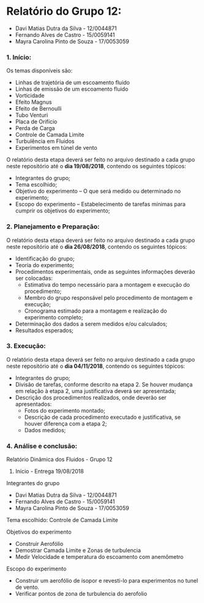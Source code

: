 # Relatório do Grupo 12: #

  - Davi Matias Dutra da Silva - 12/0044871
  - Fernando Alves de Castro - 15/0059141
  - Mayra Carolina Pinto de Souza - 17/0053059

### 1.	Início: ###

Os temas disponíveis são:

-	Linhas de trajetória de um escoamento fluido
-	Linhas de emissão de um escoamento fluido
-	Vorticidade
-	Efeito Magnus
-	Efeito de Bernoulli
- Tubo Venturi
-	Placa de Orifício
-	Perda de Carga
-	Controle de Camada Limite
-	Turbulência em Fluidos
-	Experimentos em túnel de vento

O relatório desta etapa deverá ser feito no arquivo destinado a cada grupo neste repositório até o **dia 19/08/2018**, contendo os seguintes tópicos:

-	Integrantes do grupo;
-	Tema escolhido;
-	Objetivo do experimento – O que será medido ou determinado no experimento;
-	Escopo do experimento – Estabelecimento de tarefas mínimas para cumprir os objetivos do experimento;

### 2.	Planejamento e Preparação: ###


O relatório desta etapa deverá ser feito no arquivo destinado a cada grupo neste repositório até o **dia 26/08/2018**, contendo os seguintes tópicos:

- Identificação do grupo;
- Teoria do experimento;
- Procedimentos experimentais, onde as seguintes informações deverão ser colocadas:
    - Estimativa do tempo necessário para a montagem e execução do procedimento;
    - Membro do grupo responsável pelo procedimento de montagem e execução;
    - Cronograma estimado para a montagem e realização do experimento completo;
- Determinação dos dados a serem medidos e/ou calculados;
- Resultados esperados;


### 3.	Execução: ###

O relatório desta etapa deverá ser feito no arquivo destinado a cada grupo neste repositório até o **dia 04/11/2018**, contendo os seguintes tópicos:

- Integrantes do grupo;
- Divisão de tarefas, conforme descrito na etapa 2. Se houver mudança em relação à etapa 2, uma justificativa deverá ser apresentada;
- Descrição dos procedimentos realizados, onde deverão ser apresentados:
  - Fotos do experimento montado;
  - Descrição de cada procedimento executado e justificativa, se houver diferença com a etapa 2;
  - Dados medidos;


### 4.	Análise e conclusão: ###

Relatório Dinâmica dos Fluidos - Grupo 12

1. Início - Entrega 19/08/2018

Integrantes do grupo

* Davi Matias Dutra da Silva - 12/0044871
* Fernando Alves de Castro - 15/0059141
* Mayra Carolina Pinto de Souza - 17/0053059

Tema escolhido:
Controle de Camada Limite

Objetivos do experimento

* Construir Aerofólio 
* Demostrar Camada Limite e Zonas de turbulencia 
* Medir Velocidade e temperatura do escoamento com anemômetro 

Escopo do experimento
* Construir um aerofólio de isopor e revesti-lo para experimentos no tunel de vento.
* Verificar pontos de zona de turbulencia do aerofolio 


